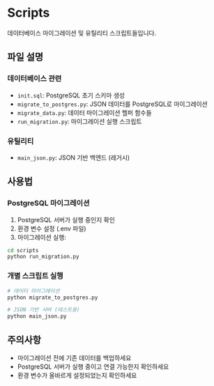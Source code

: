 # Scripts

데이터베이스 마이그레이션 및 유틸리티 스크립트들입니다.

## 파일 설명

### 데이터베이스 관련
- `init.sql`: PostgreSQL 초기 스키마 생성
- `migrate_to_postgres.py`: JSON 데이터를 PostgreSQL로 마이그레이션
- `migrate_data.py`: 데이터 마이그레이션 헬퍼 함수들
- `run_migration.py`: 마이그레이션 실행 스크립트

### 유틸리티
- `main_json.py`: JSON 기반 백엔드 (레거시)

## 사용법

### PostgreSQL 마이그레이션

1. PostgreSQL 서버가 실행 중인지 확인
2. 환경 변수 설정 (.env 파일)
3. 마이그레이션 실행:

```bash
cd scripts
python run_migration.py
```

### 개별 스크립트 실행

```bash
# 데이터 마이그레이션
python migrate_to_postgres.py

# JSON 기반 서버 (테스트용)
python main_json.py
```

## 주의사항

- 마이그레이션 전에 기존 데이터를 백업하세요
- PostgreSQL 서버가 실행 중이고 연결 가능한지 확인하세요
- 환경 변수가 올바르게 설정되었는지 확인하세요